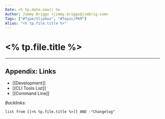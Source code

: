 ```yaml
---
Date: <% tp.date.now() %>
Author: Jimmy Briggs <jimmy.briggs@jimbrig.com>
Tags: ["#Type/Slipbox", "#Topic/PKM"]
Alias: "<% tp.file.title %>"
---
```


# <% tp.file.title %>

***

## Appendix: Links

- [[Development]]
- [[CLI Tools List]]
- [[Command Line]]


*Backlinks:*

```dataview
list from [[<% tp.file.title %>]] AND -"Changelog"
```
